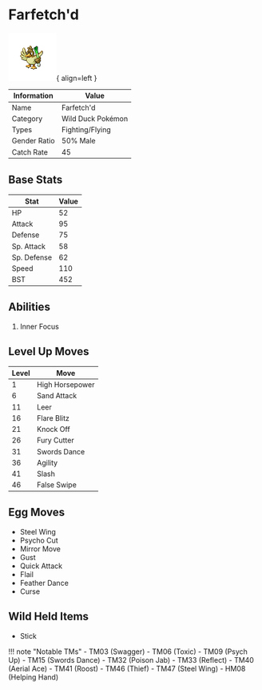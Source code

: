 # Farfetch'd

![Farfetch'd](../images/pokemon/83.png){ align=left }

| Information | Value |
|------------|--------|
| Name | Farfetch'd |
| Category | Wild Duck Pokémon |
| Types | Fighting/Flying |
| Gender Ratio | 50% Male |
| Catch Rate | 45 |

## Base Stats

| Stat | Value |
|------|-------|
| HP | 52 |
| Attack | 95 |
| Defense | 75 |
| Sp. Attack | 58 |
| Sp. Defense | 62 |
| Speed | 110 |
| BST | 452 |

## Abilities
1. Inner Focus

## Level Up Moves
| Level | Move |
|-------|------|
| 1 | High Horsepower |
| 6 | Sand Attack |
| 11 | Leer |
| 16 | Flare Blitz |
| 21 | Knock Off |
| 26 | Fury Cutter |
| 31 | Swords Dance |
| 36 | Agility |
| 41 | Slash |
| 46 | False Swipe |

## Egg Moves
- Steel Wing
- Psycho Cut
- Mirror Move
- Gust
- Quick Attack
- Flail
- Feather Dance
- Curse

## Wild Held Items
- Stick

!!! note "Notable TMs"
    - TM03 (Swagger)
    - TM06 (Toxic)
    - TM09 (Psych Up)
    - TM15 (Swords Dance)
    - TM32 (Poison Jab)
    - TM33 (Reflect)
    - TM40 (Aerial Ace)
    - TM41 (Roost)
    - TM46 (Thief)
    - TM47 (Steel Wing)
    - HM08 (Helping Hand)
